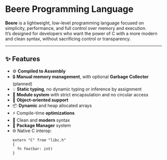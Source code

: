 # Beere Programming Language

**Beere** is a lightweight, low-level programming language focused on simplicity, performance, and full control over memory and execution.  
It’s designed for developers who want the power of C with a more modern and clean syntax, without sacrificing control or transparency.

---

## ✨ Features

- ⚙️ **Compiled to Assembly**
- 🔒 **Manual memory management**, with optional **Garbage Collector** (planned)
- 💡 **Static typing**, no dynamic typing or inference by assignment
- 🧱 **Module system** with strict encapsulation and no circular access
- 🧠 **Object-oriented support**
- 📦 **Dynamic** and heap allocated arrays
- ⚡ Compile-time **optimizations**
- 🧩 Clean and **modern** syntax
- 🧃 **Package Manager** system
- 🌐 Native C interop:
  ```beere
  extern "C" from "libc.h"
  {
    fn foo(bar: int)
  }
  ```
